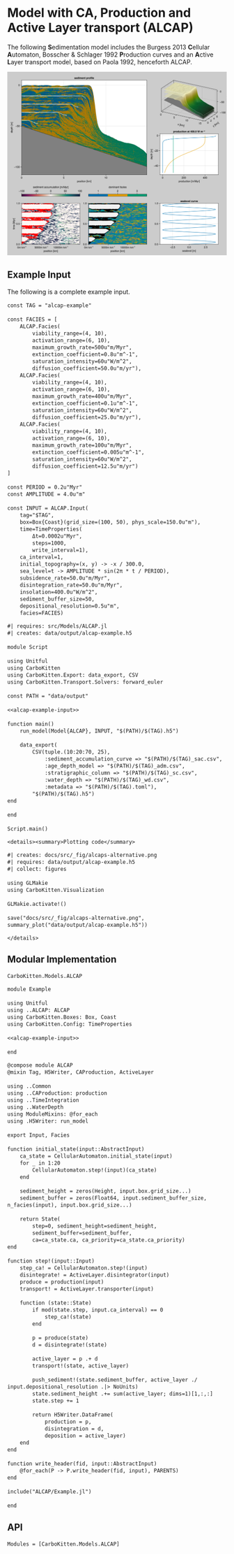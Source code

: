 # Model with CA, Production and Active Layer transport (ALCAP)

The following **S**edimentation model includes the Burgess 2013 **C**ellular **A**utomaton, Bosscher & Schlager 1992 **P**roduction curves and an **A**ctive **L**ayer transport model, based on Paola 1992, henceforth ALCAP.

![Result from alternative input](fig/alcaps-alternative.png)

## Example Input

The following is a complete example input.

``` {.julia #alcap-example-input}
const TAG = "alcap-example"

const FACIES = [
    ALCAP.Facies(
        viability_range=(4, 10),
        activation_range=(6, 10),
        maximum_growth_rate=500u"m/Myr",
        extinction_coefficient=0.8u"m^-1",
        saturation_intensity=60u"W/m^2",
        diffusion_coefficient=50.0u"m/yr"),
    ALCAP.Facies(
        viability_range=(4, 10),
        activation_range=(6, 10),
        maximum_growth_rate=400u"m/Myr",
        extinction_coefficient=0.1u"m^-1",
        saturation_intensity=60u"W/m^2",
        diffusion_coefficient=25.0u"m/yr"),
    ALCAP.Facies(
        viability_range=(4, 10),
        activation_range=(6, 10),
        maximum_growth_rate=100u"m/Myr",
        extinction_coefficient=0.005u"m^-1",
        saturation_intensity=60u"W/m^2",
        diffusion_coefficient=12.5u"m/yr")
]

const PERIOD = 0.2u"Myr"
const AMPLITUDE = 4.0u"m"

const INPUT = ALCAP.Input(
    tag="$TAG",
    box=Box{Coast}(grid_size=(100, 50), phys_scale=150.0u"m"),
    time=TimeProperties(
        Δt=0.0002u"Myr",
        steps=1000,
        write_interval=1),
    ca_interval=1,
    initial_topography=(x, y) -> -x / 300.0,
    sea_level=t -> AMPLITUDE * sin(2π * t / PERIOD),
    subsidence_rate=50.0u"m/Myr",
    disintegration_rate=50.0u"m/Myr",
    insolation=400.0u"W/m^2",
    sediment_buffer_size=50,
    depositional_resolution=0.5u"m",
    facies=FACIES)
```

``` {.julia .task file=examples/model/alcap/run.jl}
#| requires: src/Models/ALCAP.jl
#| creates: data/output/alcap-example.h5

module Script

using Unitful
using CarboKitten
using CarboKitten.Export: data_export, CSV
using CarboKitten.Transport.Solvers: forward_euler

const PATH = "data/output"

<<alcap-example-input>>

function main()
    run_model(Model{ALCAP}, INPUT, "$(PATH)/$(TAG).h5")

    data_export(
        CSV(tuple.(10:20:70, 25),
            :sediment_accumulation_curve => "$(PATH)/$(TAG)_sac.csv",
            :age_depth_model => "$(PATH)/$(TAG)_adm.csv",
            :stratigraphic_column => "$(PATH)/$(TAG)_sc.csv",
            :water_depth => "$(PATH)/$(TAG)_wd.csv",
            :metadata => "$(PATH)/$(TAG).toml"),
        "$(PATH)/$(TAG).h5")
end

end

Script.main()
```

```@raw html
<details><summary>Plotting code</summary>
```

``` {.julia .task file=examples/model/alcap/plot.jl}
#| creates: docs/src/_fig/alcaps-alternative.png
#| requires: data/output/alcap-example.h5
#| collect: figures

using GLMakie
using CarboKitten.Visualization

GLMakie.activate!()

save("docs/src/_fig/alcaps-alternative.png", summary_plot("data/output/alcap-example.h5"))
```

```@raw html
</details>
```

## Modular Implementation

```component-dag
CarboKitten.Models.ALCAP
```

``` {.julia file=src/Models/ALCAP/Example.jl}
module Example

using Unitful
using ..ALCAP: ALCAP
using CarboKitten.Boxes: Box, Coast
using CarboKitten.Config: TimeProperties

<<alcap-example-input>>

end
```

``` {.julia file=src/Models/ALCAP.jl}
@compose module ALCAP
@mixin Tag, H5Writer, CAProduction, ActiveLayer

using ..Common
using ..CAProduction: production
using ..TimeIntegration
using ..WaterDepth
using ModuleMixins: @for_each
using .H5Writer: run_model

export Input, Facies

function initial_state(input::AbstractInput)
    ca_state = CellularAutomaton.initial_state(input)
    for _ in 1:20
        CellularAutomaton.step!(input)(ca_state)
    end

    sediment_height = zeros(Height, input.box.grid_size...)
    sediment_buffer = zeros(Float64, input.sediment_buffer_size, n_facies(input), input.box.grid_size...)

    return State(
        step=0, sediment_height=sediment_height,
        sediment_buffer=sediment_buffer,
        ca=ca_state.ca, ca_priority=ca_state.ca_priority)
end

function step!(input::Input)
    step_ca! = CellularAutomaton.step!(input)
    disintegrate! = ActiveLayer.disintegrator(input)
    produce = production(input)
    transport! = ActiveLayer.transporter(input)

    function (state::State)
        if mod(state.step, input.ca_interval) == 0
            step_ca!(state)
        end

        p = produce(state)
        d = disintegrate!(state)

        active_layer = p .+ d
        transport!(state, active_layer)

        push_sediment!(state.sediment_buffer, active_layer ./ input.depositional_resolution .|> NoUnits)
        state.sediment_height .+= sum(active_layer; dims=1)[1,:,:]
        state.step += 1

        return H5Writer.DataFrame(
            production = p,
            disintegration = d,
            deposition = active_layer)
    end
end

function write_header(fid, input::AbstractInput)
    @for_each(P -> P.write_header(fid, input), PARENTS)
end

include("ALCAP/Example.jl")

end
```

## API

```@autodocs
Modules = [CarboKitten.Models.ALCAP]
```
